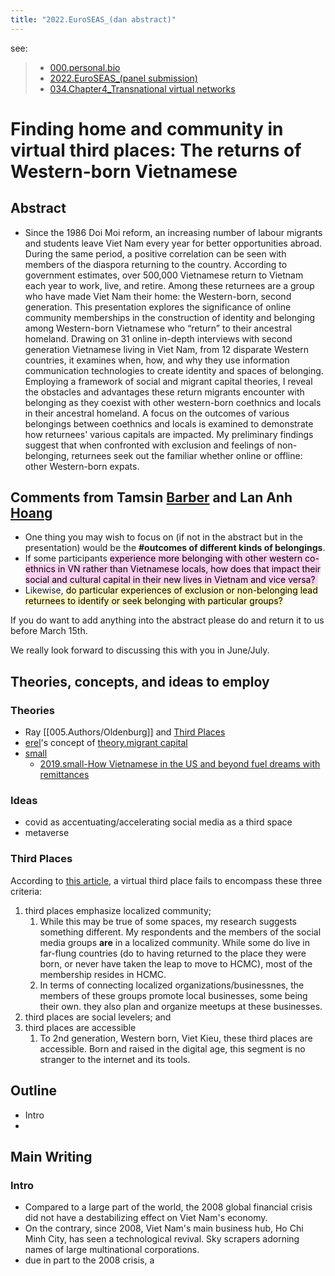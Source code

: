 ```yaml
---
title: "2022.EuroSEAS_(dan abstract)"
---
```


see: 
> - [000.personal.bio](_Spaces/personal/000.personal.bio.md)
> - [2022.EuroSEAS_(panel submission)](_Spaces/work/Conferences/2022.EuroSEAS_(panel%20submission).md)
> - [034.Chapter4_Transnational virtual networks](000.Chapters/034.Chapter4_Transnational%20virtual%20networks.md)

# **Finding home and community in virtual third places: The returns of Western-born Vietnamese**  

## Abstract
- Since the 1986 Doi Moi reform, an increasing number of labour migrants and students leave Viet Nam every year for better opportunities abroad. During the same period, a positive correlation can be seen with members of the diaspora returning to the country. According to government estimates, over 500,000 Vietnamese return to Vietnam each year to work, live, and retire. Among these returnees are a group who have made Viet Nam their home: the Western-born, second generation. This presentation explores the significance of online community memberships in the construction of identity and belonging among Western-born Vietnamese who “return” to their ancestral homeland. Drawing on 31 online in-depth interviews with second generation Vietnamese living in Viet Nam, from 12 disparate Western countries, it examines when, how, and why they use information communication technologies to create identity and spaces of belonging. Employing a framework of social and migrant capital theories, I reveal the obstacles and advantages these return migrants encounter with belonging as they coexist with other western-born coethnics and locals in their ancestral homeland. A focus on the outcomes of various belongings between coethnics and locals is examined to demonstrate how returnees' various capitals are impacted. My preliminary findings suggest that when confronted with exclusion and feelings of non-belonging, returnees seek out the familiar whether online or offline: other Western-born expats.


## Comments from Tamsin [Barber](005.Authors/Barber.md) and Lan Anh [Hoang](005.Authors/Hoang.md)
- One thing you may wish to focus on (if not in the abstract but in the presentation) would be the **#outcomes of different kinds of belongings**.  
- If some participants <mark style="background: #FFB8EBA6;">experience more belonging with other western co-ethnics in VN rather than Vietnamese locals, how does that impact their social and cultural capital in their new lives in Vietnam and vice versa?  </mark> 
- Likewise, <mark style="background: #FFF3A3A6;">do particular experiences of exclusion or non-belonging lead returnees to identify or seek belonging with particular groups?  </mark> 
  
If you do want to add anything into the abstract please do and return it to us before March 15th.  
  
We really look forward to discussing this with you in June/July.

## Theories, concepts, and ideas to employ
### Theories
- Ray [[005.Authors/Oldenburg]] and [Third Places](_Spaces/work/Conferences/2022.EuroSEAS_(dan%20presentation).md#Third%20Places)
- [erel](005.Authors/erel.md)'s concept of [theory.migrant capital](008.TheoriesAndConcepts/theory.migrant%20capital.md)
- [small](005.Authors/small.md)
	- [2019.small-How Vietnamese in the US and beyond fuel dreams with remittances](002.LiteratureNotes/2019.small-How%20Vietnamese%20in%20the%20US%20and%20beyond%20fuel%20dreams%20with%20remittances.md)
### Ideas
- covid as accentuating/accelerating social media as a third space
- metaverse

### Third Places
According to [this article](https://journals.sagepub.com/doi/abs/10.1177/1461444806061953), a virtual third place fails to encompass these three criteria: 
1. third places emphasize localized community;
	1. While this may be true of some spaces, my research suggests something different. My respondents and the members of the social media groups **are** in a localized community. While some do live in far-flung countries (do to having returned to the place they were born, or never have taken the leap to move to HCMC), most of the membership resides in HCMC. 
	2. In terms of connecting localized organizations/businessnes, the members of these groups promote local businesses, some being their own. they also plan and organize meetups at these businesses.
2. third places are social levelers; and
3. third places are accessible
	1. To 2nd generation, Western born, Viet Kieu, these third places are accessible. Born and raised in the digital age, this segment is no stranger to the internet and its tools.  

## Outline
- Intro
- 

## Main Writing
### Intro
- Compared to a large part of the world, the 2008 global financial crisis did not have a destabilizing effect on Viet Nam's economy. 
- On the contrary, since 2008, Viet Nam's main business hub, Ho Chi Minh City, has seen a technological revival. Sky scrapers adorning names of large multinational corporations.
- due in part to the 2008 crisis, a 